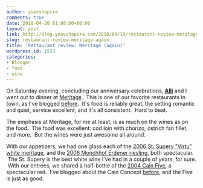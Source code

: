 ```yaml
---
author: yoavshapira
comments: true
date: 2010-04-20 01:08:00+00:00
layout: post
link: http://blog.yoavshapira.com/2010/04/19/restaurant-review-meritage-again/
slug: restaurant-review-meritage-again
title: 'Restaurant review: Meritage (again)'
wordpress_id: 1533
categories:
- Blogger
- food
- wine
---
```


On Saturday evening, concluding our anniversary celebrations, **[Alli](http://allisonshapira.com/)** and I went out to dinner at [Meritage](http://www.meritagetherestaurant.com/).  This is one of our favorite restaurants in town, as I've blogged [before](http://yoavs.blogspot.com/2007/12/more-reviews-sunday-brunch-at-meritage.html).  It's food is reliably great, the setting romantic and quiet, service excellent, and it's all consistent.  Hard to beat.  
  
The emphasis at Meritage, for me at least, is as much on the wines as on the food.  The food was excellent: cod loin with chorizo, ostrich fan fillet, and more.  But the wines were just awesome all around.  
  
With our appetizers, we had one glass each of the [2006 St. Supery "Virtu" white meritage](http://www.wine.com/V6/St-Supery-Virtu-White-Meritage-2006/wine/95313/detail.aspx), and the [2006 Monchhof Erdener riesling](http://www.klwines.com/detail.asp?sku=1031406), both spectacular.  The St. Supery is the best white wine I've had in a couple of years, for sure.  With our entrees, we shared a half-bottle of the [2004 Cain Five](http://www.cainfive.com/wines/), a spectacular red.  I've blogged about the Cain Concept [before](http://yoavs.blogspot.com/2010/01/restaurant-review-post-390.html), and the Five is just as good.
